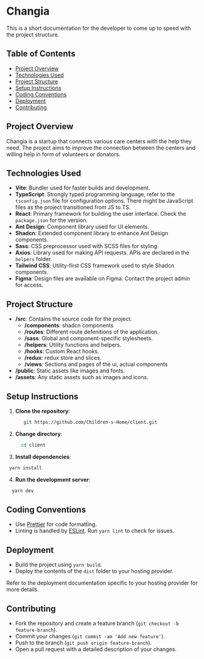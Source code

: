 # Changia

This is a short documentation for the developer to come up to speed with the project structure.  
## Table of Contents
- [Project Overview](#project-overview)
- [Technologies Used](#technologies-used)
- [Project Structure](#project-structure)
- [Setup Instructions](#setup-instructions)
- [Coding Conventions](#coding-conventions)
- [Deployment](##Deployment)
- [Contributing](#contributing)


## Project Overview
Changia is a startup that connects various care centers with the help they need. The project aims to improve the connection between the centers and willing help in form of volunteers or donators.


## Technologies Used
- **Vite**: Bundler used for faster builds and development.
- **TypeScript**: Strongly typed programming language, refer to the `tsconfig.json` file for configuration options. There might be JavaScript files as the project transitioned from JS to TS.
- **React**: Primary framework for building the user interface. Check the `package.json` for the version.
- **Ant Design**: Component library used for UI elements.
- **Shadcn**: Extended component library to enhance Ant Design components.
- **Sass**: CSS preprocessor used with SCSS files for styling.
- **Axios**: Library used for making API requests. APIs are declared in the `helpers` folder.
- **Tailwind CSS**: Utility-first CSS framework used to style Shadcn components.
- **Figma**: Design files are available on Figma. Contact the project admin for access.

## Project Structure
- **/src**: Contains the source code for the project.
  - **/components**: shadcn components
  - **/routes**: Different route defenitions of the application.
  - **/sass**: Global and component-specific stylesheets.
  - **/helpers**: Utility functions and helpers.
  - **/hooks**: Custom React hooks.
  - **/redux**: redux store and slices.
  - **/views**: Sections and pages of the ui, actual components
- **/public**: Static assets like images and fonts.
- **/assets**: Any static assets such as images and icons.

## Setup Instructions
1. **Clone the repository**:
   ```bash
   	  git https://github.com/Children-s-Home/client.git
   ```
2. **Change directory**:
   ```bash
     cd client
   ```
3.  **Install dependencies**:
   ```bash
    yarn install
   ```
4.  **Run the development server**:
   ```bash
     yarn dev
   ```

## Coding Conventions
- Use [Prettier](https://prettier.io/) for code formatting.
- Linting is handled by [ESLint](https://eslint.org/). Run `yarn lint` to check for issues.

## Deployment
- Build the project using `yarn build`.
- Deploy the contents of the `dist` folder to your hosting provider.

Refer to the deployment documentation specific to your hosting provider for more details.  

## Contributing
- Fork the repository and create a feature branch (`git checkout -b feature-branch`).
- Commit your changes (`git commit -am 'Add new feature'`).
- Push to the branch (`git push origin feature-branch`).
- Open a pull request with a detailed description of your changes.

